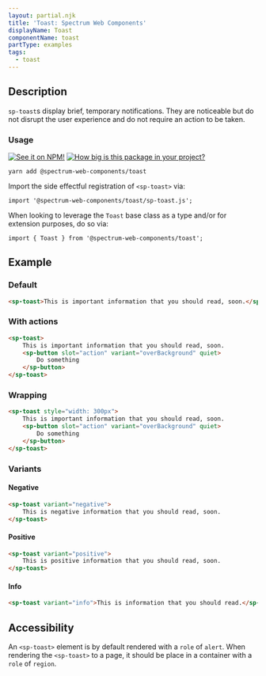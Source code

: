 ```yaml
---
layout: partial.njk
title: 'Toast: Spectrum Web Components'
displayName: Toast
componentName: toast
partType: examples
tags:
  - toast
---
```

## Description

`sp-toast`s display brief, temporary notifications. They are noticeable but do not disrupt the user experience and do not require an action to be taken.

### Usage

[![See it on NPM!](https://img.shields.io/npm/v/@spectrum-web-components/toast?style=for-the-badge)](https://www.npmjs.com/package/@spectrum-web-components/toast)
[![How big is this package in your project?](https://img.shields.io/bundlephobia/minzip/@spectrum-web-components/toast?style=for-the-badge)](https://bundlephobia.com/result?p=@spectrum-web-components/toast)

```
yarn add @spectrum-web-components/toast
```

Import the side effectful registration of `<sp-toast>` via:

```
import '@spectrum-web-components/toast/sp-toast.js';
```

When looking to leverage the `Toast` base class as a type and/or for extension purposes, do so via:

```
import { Toast } from '@spectrum-web-components/toast';
```

## Example

### Default

```html
<sp-toast>This is important information that you should read, soon.</sp-toast>
```

### With actions

```html
<sp-toast>
    This is important information that you should read, soon.
    <sp-button slot="action" variant="overBackground" quiet>
        Do something
    </sp-button>
</sp-toast>
```

### Wrapping

```html
<sp-toast style="width: 300px">
    This is important information that you should read, soon.
    <sp-button slot="action" variant="overBackground" quiet>
        Do something
    </sp-button>
</sp-toast>
```

### Variants

#### Negative

```html
<sp-toast variant="negative">
    This is negative information that you should read, soon.
</sp-toast>
```

#### Positive

```html
<sp-toast variant="positive">
    This is positive information that you should read, soon.
</sp-toast>
```

#### Info

```html
<sp-toast variant="info">This is information that you should read.</sp-toast>
```

## Accessibility

An `<sp-toast>` element is by default rendered with a `role` of `alert`. When rendering the `<sp-toast>` to a page, it should be place in a container with a `role` of `region`.
